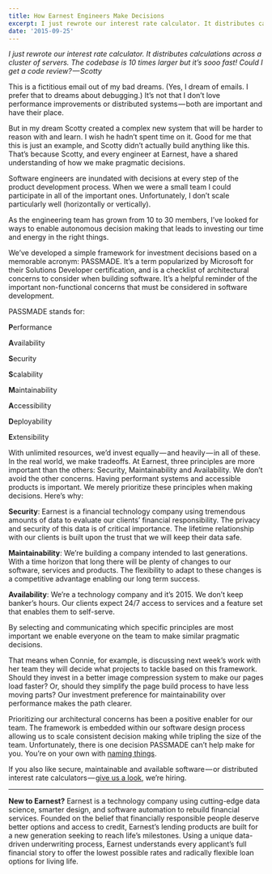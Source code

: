 ```yaml
---
title: How Earnest Engineers Make Decisions
excerpt: I just rewrote our interest rate calculator. It distributes calculations across a cluster of servers. The codebase is 10 times larger but it’s sooo fast! Could I get a code review?
date: '2015-09-25'
---
```


_I just rewrote our interest rate calculator. It distributes calculations across a cluster of servers. The codebase is 10 times larger but it’s sooo fast! Could I get a code review? — Scotty_

This is a fictitious email out of my bad dreams. (Yes, I dream of emails. I prefer that to dreams about debugging.) It’s not that I don’t love performance improvements or distributed systems — both are important and have their place.

But in my dream Scotty created a complex new system that will be harder to reason with and learn. I wish he hadn’t spent time on it. Good for me that this is just an example, and Scotty didn’t actually build anything like this. That’s because Scotty, and every engineer at Earnest, have a shared understanding of how we make pragmatic decisions.

Software engineers are inundated with decisions at every step of the product development process. When we were a small team I could participate in all of the important ones. Unfortunately, I don’t scale particularly well (horizontally or vertically).

As the engineering team has grown from 10 to 30 members, I’ve looked for ways to enable autonomous decision making that leads to investing our time and energy in the right things.

We’ve developed a simple framework for investment decisions based on a memorable acronym: PASSMADE. It’s a term popularized by Microsoft for their Solutions Developer certification, and is a checklist of architectural concerns to consider when building software. It’s a helpful reminder of the important non-functional concerns that must be considered in software development.

PASSMADE stands for:

**P**erformance

**A**vailability

**S**ecurity

**S**calability

**M**aintainability

**A**ccessibility

**D**eployability

**E**xtensibility

With unlimited resources, we’d invest equally — and heavily — in all of these. In the real world, we make tradeoffs. At Earnest, three principles are more important than the others: Security, Maintainability and Availability. We don’t avoid the other concerns. Having performant systems and accessible products is important. We merely prioritize these principles when making decisions. Here’s why:

**Security**: Earnest is a financial technology company using tremendous amounts of data to evaluate our clients’ financial responsibility. The privacy and security of this data is of critical importance. The lifetime relationship with our clients is built upon the trust that we will keep their data safe.

**Maintainability**: We’re building a company intended to last generations. With a time horizon that long there will be plenty of changes to our software, services and products. The flexibility to adapt to these changes is a competitive advantage enabling our long term success.

**Availability**: We’re a technology company and it’s 2015. We don’t keep banker’s hours. Our clients expect 24/7 access to services and a feature set that enables them to self-serve.

By selecting and communicating which specific principles are most important we enable everyone on the team to make similar pragmatic decisions.

That means when Connie, for example, is discussing next week’s work with her team they will decide what projects to tackle based on this framework. Should they invest in a better image compression system to make our pages load faster? Or, should they simplify the page build process to have less moving parts? Our investment preference for maintainability over performance makes the path clearer.

Prioritizing our architectural concerns has been a positive enabler for our team. The framework is embedded within our software design process allowing us to scale consistent decision making while tripling the size of the team. Unfortunately, there is one decision PASSMADE can’t help make for you.
You’re on your own with [naming things](http://martinfowler.com/bliki/TwoHardThings.html).

If you also like secure, maintainable and available software — or distributed interest rate calculators — [give us a look](https://www.meetearnest.com/careers/#/overview), we’re hiring.

---

**New to Earnest?** Earnest is a technology company using cutting-edge data science, smarter design, and software automation to rebuild financial services. Founded on the belief that financially responsible people deserve better options and access to credit, Earnest’s lending products are built for a new generation seeking to reach life’s milestones. Using a unique data-driven underwriting process, Earnest understands every applicant’s full financial story to offer the lowest possible rates and radically flexible loan options for living life.
